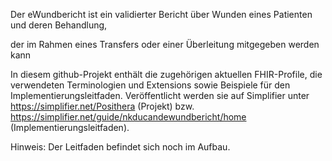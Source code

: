 Der eWundbericht ist ein validierter Bericht über Wunden eines Patienten und deren Behandlung,

der im Rahmen eines Transfers oder einer Überleitung mitgegeben werden kann

In diesem github-Projekt enthält die zugehörigen aktuellen FHIR-Profile, die verwendeten Terminologien 
und Extensions sowie Beispiele für den Implementierungsleitfaden. Veröffentlicht werden sie auf 
Simplifier unter https://simplifier.net/Posithera (Projekt) bzw. https://simplifier.net/guide/nkducandewundbericht/home
(Implementierungsleitfaden).

Hinweis: Der Leitfaden befindet sich noch im Aufbau.
